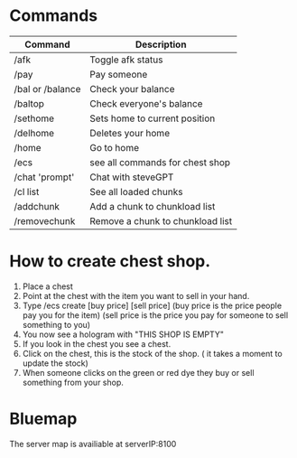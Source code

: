 # Commands
| Command      | Description |
| ----------- | ----------- |
| /afk   | Toggle afk status|
| /pay      | Pay someone |
| /bal or /balance   | Check your balance|
| /baltop   | Check everyone's balance|
| /sethome   | Sets home to current position|
| /delhome   | Deletes your home|
| /home   | Go to home|
| /ecs   | see all commands for chest shop|
| /chat 'prompt'   | Chat with steveGPT|
| /cl list   | See all loaded chunks|
| /addchunk | Add a chunk to chunkload list|
| /removechunk | Remove a chunk to chunkload list|

# How to create chest shop.
1. Place a chest
2. Point at the chest with the item you want to sell in your hand.
3. Type /ecs create [buy price] [sell price] (buy price is the price people pay you for the item) (sell price is the price you pay for someone to sell something to you)
4. You now see a hologram with "THIS SHOP IS EMPTY"
5. If you look in the chest you see a chest.
6. Click on the chest, this is the stock of the shop. ( it takes a moment to update the stock)
7. When someone clicks on the green or red dye they buy or sell something from your shop.

# Bluemap
The server map is availiable at serverIP:8100
